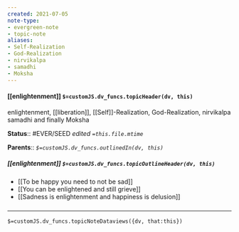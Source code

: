 ```yaml
---
created: 2021-07-05
note-type: 
- evergreen-note
- topic-note
aliases:
- Self-Realization
- God-Realization
- nirvikalpa
- samadhi
- Moksha
---
```


#### [[enlightenment]] `$=customJS.dv_funcs.topicHeader(dv, this)`
enlightenment, [[liberation]], [[Self]]-Realization, God-Realization, nirvikalpa samadhi and finally Moksha

**Status**:: #EVER/SEED
*edited `=this.file.mtime`*

**Parents**:: 
*`$=customJS.dv_funcs.outlinedIn(dv, this)`*

##### [[enlightenment]] `$=customJS.dv_funcs.topicOutlineHeader(dv, this)`
- [[To be happy you need to not be sad]]
- [[You can be enlightened and still grieve]]
- [[Sadness is enlightenment and happiness is delusion]]

### <hr class="dataviews"/>

`$=customJS.dv_funcs.topicNoteDataviews({dv, that:this})`